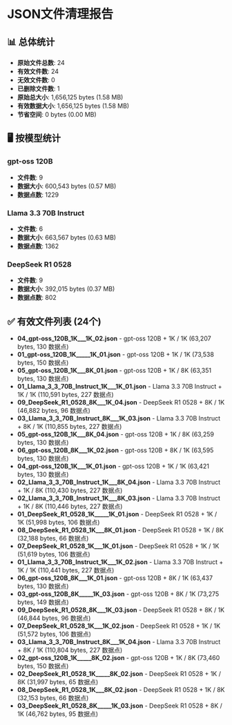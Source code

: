 # JSON文件清理报告

## 📊 总体统计
- **原始文件总数**: 24
- **有效文件数**: 24
- **无效文件数**: 0
- **已删除文件数**: 1
- **原始总大小**: 1,656,125 bytes (1.58 MB)
- **有效数据大小**: 1,656,125 bytes (1.58 MB)
- **节省空间**: 0 bytes (0.00 MB)

## 🖥️ 按模型统计

### gpt-oss 120B
- **文件数**: 9
- **数据大小**: 600,543 bytes (0.57 MB)
- **数据点数**: 1229

### Llama 3.3 70B Instruct
- **文件数**: 6
- **数据大小**: 663,567 bytes (0.63 MB)
- **数据点数**: 1362

### DeepSeek R1 0528
- **文件数**: 9
- **数据大小**: 392,015 bytes (0.37 MB)
- **数据点数**: 802

## ✅ 有效文件列表 (24个)
- **04_gpt-oss_120B_1K___1K_02.json** - gpt-oss 120B + 1K / 1K (63,207 bytes, 130 数据点)
- **01_gpt-oss_120B_1K_____1K_01.json** - gpt-oss 120B + 1K / 1K (73,538 bytes, 150 数据点)
- **05_gpt-oss_120B_1K___8K_01.json** - gpt-oss 120B + 1K / 8K (63,351 bytes, 130 数据点)
- **01_Llama_3_3_70B_Instruct_1K___1K_01.json** - Llama 3.3 70B Instruct + 1K / 1K (110,591 bytes, 227 数据点)
- **09_DeepSeek_R1_0528_8K___1K_04.json** - DeepSeek R1 0528 + 8K / 1K (46,882 bytes, 96 数据点)
- **03_Llama_3_3_70B_Instruct_8K___1K_03.json** - Llama 3.3 70B Instruct + 8K / 1K (110,855 bytes, 227 数据点)
- **05_gpt-oss_120B_1K___8K_04.json** - gpt-oss 120B + 1K / 8K (63,259 bytes, 130 数据点)
- **06_gpt-oss_120B_8K___1K_02.json** - gpt-oss 120B + 8K / 1K (63,595 bytes, 130 数据点)
- **04_gpt-oss_120B_1K___1K_01.json** - gpt-oss 120B + 1K / 1K (63,421 bytes, 130 数据点)
- **02_Llama_3_3_70B_Instruct_1K___8K_04.json** - Llama 3.3 70B Instruct + 1K / 8K (110,430 bytes, 227 数据点)
- **02_Llama_3_3_70B_Instruct_1K___8K_03.json** - Llama 3.3 70B Instruct + 1K / 8K (110,446 bytes, 227 数据点)
- **01_DeepSeek_R1_0528_1K_____1K_01.json** - DeepSeek R1 0528 + 1K / 1K (51,998 bytes, 106 数据点)
- **08_DeepSeek_R1_0528_1K___8K_01.json** - DeepSeek R1 0528 + 1K / 8K (32,188 bytes, 66 数据点)
- **07_DeepSeek_R1_0528_1K___1K_01.json** - DeepSeek R1 0528 + 1K / 1K (51,619 bytes, 106 数据点)
- **01_Llama_3_3_70B_Instruct_1K___1K_02.json** - Llama 3.3 70B Instruct + 1K / 1K (110,441 bytes, 227 数据点)
- **06_gpt-oss_120B_8K___1K_01.json** - gpt-oss 120B + 8K / 1K (63,437 bytes, 130 数据点)
- **03_gpt-oss_120B_8K_____1K_03.json** - gpt-oss 120B + 8K / 1K (73,275 bytes, 149 数据点)
- **09_DeepSeek_R1_0528_8K___1K_03.json** - DeepSeek R1 0528 + 8K / 1K (46,844 bytes, 96 数据点)
- **07_DeepSeek_R1_0528_1K___1K_02.json** - DeepSeek R1 0528 + 1K / 1K (51,572 bytes, 106 数据点)
- **03_Llama_3_3_70B_Instruct_8K___1K_04.json** - Llama 3.3 70B Instruct + 8K / 1K (110,804 bytes, 227 数据点)
- **02_gpt-oss_120B_1K_____8K_02.json** - gpt-oss 120B + 1K / 8K (73,460 bytes, 150 数据点)
- **02_DeepSeek_R1_0528_1K_____8K_02.json** - DeepSeek R1 0528 + 1K / 8K (31,997 bytes, 65 数据点)
- **08_DeepSeek_R1_0528_1K___8K_02.json** - DeepSeek R1 0528 + 1K / 8K (32,153 bytes, 66 数据点)
- **03_DeepSeek_R1_0528_8K_____1K_03.json** - DeepSeek R1 0528 + 8K / 1K (46,762 bytes, 95 数据点)
